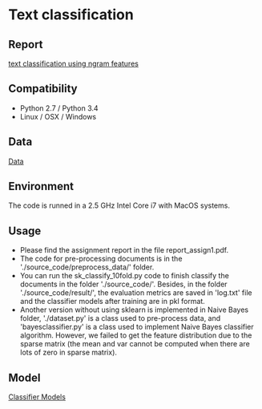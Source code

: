 
# Text classification

## Report
[text classification using ngram features](./report_assign1.pdf)

## Compatibility
* Python 2.7 / Python 3.4
* Linux / OSX / Windows

## Data
[Data](https://drive.google.com/open?id=1WWOcDd50uqInZF9tEwMUtzdT6MX7Vr2i)

## Environment
The code is runned in a 2.5 GHz Intel Core i7 with MacOS systems.

## Usage
- Please find the assignment report in the file report_assign1.pdf.
- The code for pre-processing documents is in the './source_code/preprocess_data/' folder.
- You can run the sk_classify_10fold.py code to finish classify the documents in the folder './source_code/'. Besides, in the folder './source_code/result/', the evaluation metrics are saved in 'log.txt' file and the classifier models after training are in pkl format.
- Another version without using sklearn is implemented in Naive Bayes folder, './dataset.py' is a class used to pre-process data, and 'bayesclassifier.py' is a class used to implement Naive Bayes classifier algorithm. However, we failed to get the feature distribution due to the sparse matrix (the mean and var cannot be computed when there are lots of zero in sparse matrix).

## Model
[Classifier Models](https://drive.google.com/open?id=1HLuvacNi5W6AyfkLKtDVOgL5r4g8Ykxq)




